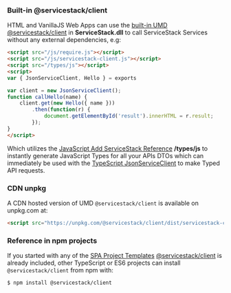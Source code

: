 ### Built-in @servicestack/client

HTML and VanillaJS Web Apps can use the [built-in UMD @servicestack/client](/servicestack-client-umd) in **ServiceStack.dll** 
to call ServiceStack Services without any external dependencies, e.g:

```html
<script src="/js/require.js"></script>
<script src="/js/servicestack-client.js"></script>
<script src="/types/js"></script>
<script>
var { JsonServiceClient, Hello } = exports

var client = new JsonServiceClient();
function callHello(name) {
    client.get(new Hello({ name }))
        .then(function(r) {
            document.getElementById('result').innerHTML = r.result;
        });
}
</script>
```

Which utilizes the [JavaScript Add ServiceStack Reference](/javascript-add-servicestack-reference) **/types/js** to instantly generate JavaScript Types for all your APIs DTOs which can immediately be used with the [TypeScript JsonServiceClient](/typescript-add-servicestack-reference#typescript-serviceclient) to make Typed API requests.

### CDN unpkg

A CDN hosted version of UMD `@servicestack/client` is available on unpkg.com at:

```html
<script src="https://unpkg.com/@servicestack/client/dist/servicestack-client.min.js"></script>
```

### Reference in npm projects

If you started with any of the [SPA Project Templates](/dotnet-new) [@servicestack/client](https://www.npmjs.com/package/@servicestack/client) is already included, other TypeScript or ES6 projects can install `@servicestack/client` from npm with:

```bash
$ npm install @servicestack/client
```
